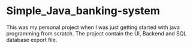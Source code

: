 # Simple_Java_banking-system
This was my personal project when I was just getting started with java programming from scratch. The project contain the UI, Backend and SQL database export file.
